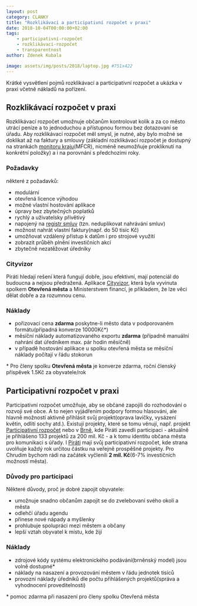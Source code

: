 ```yaml
---
layout: post
category: CLANKY
title: "Rozklikávací a participativní rozpočet v praxi"
date: 2018-10-04T00:00:00+02:00  
tags: 
    - participativní-rozpočet
    - rozklikávací-rozpočet
    - transparentnost
author: Zdenek Kubala

image: assets/img/posts/2018/laptop.jpg #751x422
---
```

Krátké vysvětlení pojmů rozklikávací a participativní rozpočet a ukázka v praxi včetně nákladů na pořízení.


Rozklikávací rozpočet v praxi
-----------------------------
Rozklikávací rozpočet umožnuje občanům kontrolovat kolik a za co město utrácí peníze a to jednoduchou a přístupnou formou
bez dotazovaní se úřadu. Aby rozklikávací rozpočet měl smysl, je nutné, aby bylo možné se doklikat až na faktury a smlouvy
(základní rozklikávací rozpočet je dostupný na strankách [monitoru kraju][1](MFCR), nicméně neumožňuje prokliknutí na 
konkrétní položky) a i na porovnání s předchozími roky.

### Požadavky
některé z požadavků:
- modulární
- otevřená licence výhodou
- možné vlastní hostování aplikace
- úpravy bez zbytečných poplatků
- rychlý a uživatelsky přívětivý
- napojený na [registr smluv][2] (tzn. neduplikovat nahrávání smluv)
- možnost nahrát vlastní faktury(např. do 50 tisíc Kč)
- umožňovat vzdálený přístup k datům i pro strojové využití
- zobrazit průběh plnění investičních akcí
- zbytečně nezatěžovat úředníky

### Cityvizor
Piráti hledají rešení která fungují dobře, jsou efektivní, mají potenciál do budoucna a nejsou předražená. 
Aplikace [Cityvizor][3], která byla vyvinuta spolkem **Otevřená města** a Ministerstvem financí, je příkladem, 
že lze věci dělat dobře a za rozumnou cenu.

### Náklady
- pořizovací cena **zdarma** poskytne-li město data v podporovaném formátu(případná konverze 10000Kč\*) 
- měsíční náklady automatizovaného exportu **zdarma** (případně manuální nahrání dat úředníkem max. pár hodin měsíčně)
- v případě hostování aplikace u spolku otevřená města se měsíční náklady počítají v řádu stokorun

\* Pro členy spolku **Otevřená města** je konverze zdarma, roční členský příspěvek 1.5Kč za obyvatele/rok 



Participativní rozpočet v praxi
-------------------------------
Participativní rozpočet umožňuje, aby se občané zapojili do rozhodování o rozvoji své obce. A to nejen vyjádřením podpory 
formou hlasováni, ale hlavně možností aktivně přihlásit svůj projekt(oprava lavičky, vysázení květin, odlití sochy atd.). 
Existují projekty, které se tomu věnují, např. projekt [Participativní rozpočet][4] nebo v [Brně][5], kde Piráti zavedli 
participaci - aktuálně je přihlášeno 133 projektů za 200 mil. Kč - a k tomu identitu občana města pro komunikaci s úřady. 
I [Piráti][6] mají svůj participativní rozpočet, kde strana uvolňuje každý rok určitou částku na veřejně prospěšné projekty.
Pro Chrudim bychom rádi na začátek vyčlenili **2 mil. Kč**(6-7% investičních možností města).


### Důvody pro participaci
Některé důvody, proč je dobré zapojit obyvatele:
- umožnuje snadno občanům zapojit se do zvelebovaní svého okolí a města
- odlehčí úřadu agendu
- přinese nové nápady a myšlenky
- prohlubuje spolupráci mezi městem a občany
- lepší vztah obyvatel k místu, kde žijí

### Náklady
- zdrojové kódy systému elektronického podávání(brněnský model) jsou volně dostupné\*
- náklady na nasazení a provozování městem v řádu jednotek tisíců
- provozní náklady úředníků dle počtu přihlášených projektů(správa a vyhodnocení proveditelnosti)

\* pomoc zdarma při nasazení pro členy spolku Otevřená města



[1]: http://monitor.statnipokladna.cz/2018/kraje/
[2]: https://smlouvy.gov.cz
[3]: https://www.otevrenamesta.cz/
[4]: http://www.participativni-rozpocet.cz/
[5]: https://damenavas.brno.cz/galerie-projektu/
[6]: https://forum.pirati.cz/participativni-rozpocet-f687/

